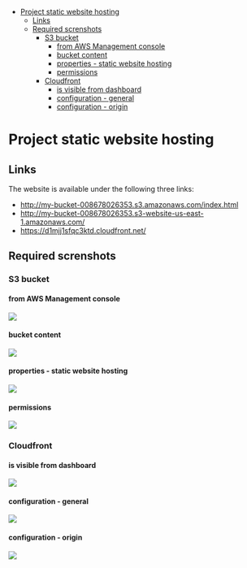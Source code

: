 - [Project static website hosting](#project-static-website-hosting)
  - [Links](#links)
  - [Required screnshots](#required-screnshots)
    - [S3 bucket](#s3-bucket)
      - [from AWS Management console](#from-aws-management-console)
      - [bucket content](#bucket-content)
      - [properties - static website hosting](#properties---static-website-hosting)
      - [permissions](#permissions)
    - [Cloudfront](#cloudfront)
      - [is visible from dashboard](#is-visible-from-dashboard)
      - [configuration - general](#configuration---general)
      - [configuration - origin](#configuration---origin)

# Project static website hosting

## Links

The website is available under the following three links:

- http://my-bucket-008678026353.s3.amazonaws.com/index.html
- http://my-bucket-008678026353.s3-website-us-east-1.amazonaws.com/
- https://d1mjj1sfqc3ktd.cloudfront.net/


## Required screnshots

### S3 bucket

#### from AWS Management console

![](README.assets/2022-06-01-07-58-34.png)

#### bucket content

![](README.assets/2022-06-01-07-56-51.png)

#### properties - static website hosting

![](README.assets/2022-06-01-07-57-22.png)

#### permissions

![](README.assets/2022-06-01-07-57-44.png)

### Cloudfront

#### is visible from dashboard

![](README.assets/2022-06-01-07-52-22.png)

#### configuration - general

![](README.assets/2022-06-01-07-52-43.png)

#### configuration - origin

![](README.assets/2022-06-01-07-53-00.png)